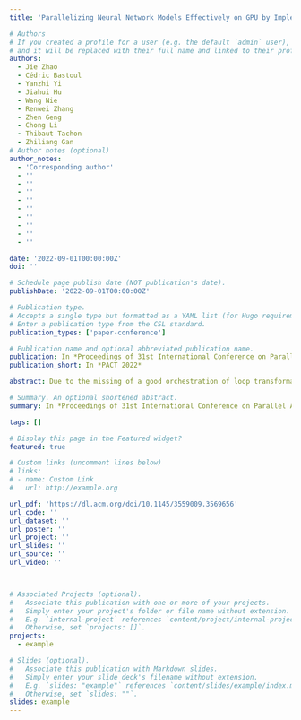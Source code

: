 ```yaml
---
title: 'Parallelizing Neural Network Models Effectively on GPU by Implementing Reductions Atomically'

# Authors
# If you created a profile for a user (e.g. the default `admin` user), write the username (folder name) here
# and it will be replaced with their full name and linked to their profile.
authors:
  - Jie Zhao
  - Cédric Bastoul
  - Yanzhi Yi
  - Jiahui Hu
  - Wang Nie
  - Renwei Zhang
  - Zhen Geng
  - Chong Li
  - Thibaut Tachon
  - Zhiliang Gan
# Author notes (optional)
author_notes:
  - 'Corresponding author'
  - ''
  - ''
  - ''
  - ''
  - ''
  - ''
  - ''
  - ''
  - ''

date: '2022-09-01T00:00:00Z'
doi: ''

# Schedule page publish date (NOT publication's date).
publishDate: '2022-09-01T00:00:00Z'

# Publication type.
# Accepts a single type but formatted as a YAML list (for Hugo requirements).
# Enter a publication type from the CSL standard.
publication_types: ['paper-conference']

# Publication name and optional abbreviated publication name.
publication: In *Proceedings of 31st International Conference on Parallel Architectures and Compilation Techniques*
publication_short: In *PACT 2022*

abstract: Due to the missing of a good orchestration of loop transformations, existing optimizing compilers for deploying neural networks on GPU either parallelize reductions ineffectively or miss the fusion opportunities with other operators. Neural network models thus exhibit sub-optimal performance on GPU. We present a practical approach called Panamera for the effective parallelization of reductions in neural networks on GPU. Panamera first leverages loop coalescing to flatten the loop dimensions of reductions, converting all reduction operators into canonical forms eligible for the polyhedral model. Next, Panamera uses polyhedral transformations to reduce the data movements caused by unfused reductions and perform multi-block hardware binding not considered by many compilers. Finally, Panamera embeds a highly optimized routine implemented using GPU atomic instructions, further improving the performance of neural network models while guaranteeing the correctness of parallel reductions. The experimental results demonstrate the effectiveness of our approach：for single operators our code obtains a mean speedup of 33.7×, 3.5×, 5.4× and 9.6× over cuDNN, CUB, TVM and Ansor, for sub-graphs our approach outperforms cuDNN, TVM and Ansor by 9.5×, 2.6× and 2.7×, and for end-to-end workloads, a tensor compiler integrated with our approach outperforms them by 122.5%, 19.3% and 15.2%.

# Summary. An optional shortened abstract.
summary: In *Proceedings of 31st International Conference on Parallel Architectures and Compilation Techniques (PACT 2022)*

tags: []

# Display this page in the Featured widget?
featured: true

# Custom links (uncomment lines below)
# links:
# - name: Custom Link
#   url: http://example.org

url_pdf: 'https://dl.acm.org/doi/10.1145/3559009.3569656'
url_code: ''
url_dataset: ''
url_poster: ''
url_project: ''
url_slides: ''
url_source: ''
url_video: ''



# Associated Projects (optional).
#   Associate this publication with one or more of your projects.
#   Simply enter your project's folder or file name without extension.
#   E.g. `internal-project` references `content/project/internal-project/index.md`.
#   Otherwise, set `projects: []`.
projects:
  - example

# Slides (optional).
#   Associate this publication with Markdown slides.
#   Simply enter your slide deck's filename without extension.
#   E.g. `slides: "example"` references `content/slides/example/index.md`.
#   Otherwise, set `slides: ""`.
slides: example
---
```


<!-- {{% callout note %}}
Click the _Cite_ button above to demo the feature to enable visitors to import publication metadata into their reference management software.
{{% /callout %}}

{{% callout note %}}
Create your slides in Markdown - click the _Slides_ button to check out the example.
{{% /callout %}}

Add the publication's **full text** or **supplementary notes** here. You can use rich formatting such as including [code, math, and images](https://docs.hugoblox.com/content/writing-markdown-latex/). -->
